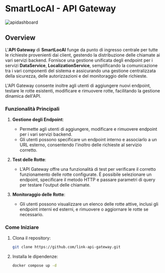 # SmartLocAI - API Gateway

![apidashboard](https://drive.google.com/uc?export=view&id=1nLfyO8j-ET7qwEC6WuSksV5xHHLruYg-)

## Overview

L'**API Gateway** di **SmartLocAI** funge da punto di ingresso centrale per tutte le richieste provenienti dai client, gestendo la distribuzione delle chiamate ai vari servizi backend. Fornisce una gestione unificata degli endpoint per i servizi **DataService**, **LocalizationService**, semplificando la comunicazione tra i vari componenti del sistema e assicurando una gestione centralizzata della sicurezza, delle autorizzazioni e del monitoraggio delle richieste.

L'API Gateway consente inoltre agli utenti di aggiungere nuovi endpoint, testare le rotte esistenti, modificare e rimuovere rotte, facilitando la gestione dinamica dell'API.

### Funzionalità Principali

1. **Gestione degli Endpoint**:
   - Permette agli utenti di aggiungere, modificare e rimuovere endpoint per i vari servizi backend.
   - Gli utenti possono specificare un endpoint interno e associarlo a un URL esterno, consentendo l'inoltro delle richieste al servizio corretto.

2. **Test delle Rotte**:
   - L'API Gateway offre una funzionalità di test per verificare il corretto funzionamento delle rotte configurate. È possibile selezionare un endpoint, specificare il metodo HTTP e passare parametri di query per testare l'output delle chiamate.

3. **Monitoraggio delle Rotte**:
   - Gli utenti possono visualizzare un elenco delle rotte attive, inclusi gli endpoint interni ed esterni, e rimuovere o aggiornare le rotte se necessario.

### Come Iniziare

1. Clona il repository:
   ```bash
   git clone https://github.com/link-api-gateway.git
   ```

2. Installa le dipendenze:
   ```bash
   docker compose up -d
   ```
